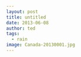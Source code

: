 ```yaml
---
layout: post
title: untitled
date: 2013-06-08
author: ted
tags:
  - rain
image: Canada-20130001.jpg
---
```

